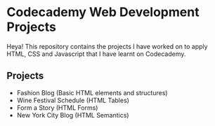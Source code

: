 # Codecademy Web Development Projects
Heya! This repository contains the projects I have worked on to apply HTML, CSS and Javascript that I have learnt on Codecademy. 

## Projects
- Fashion Blog (Basic HTML elements and structures)
- Wine Festival Schedule (HTML Tables)
- Form a Story (HTML Forms)
- New York City Blog (HTML Semantics)



